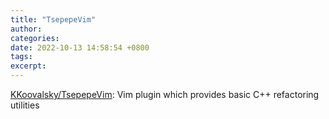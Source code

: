 ```yaml
---
title: "TsepepeVim"
author: 
categories: 
date: 2022-10-13 14:58:54 +0800
tags: 
excerpt: 
---
```





[KKoovalsky/TsepepeVim](https://github.com/KKoovalsky/TsepepeVim): Vim plugin which provides basic C++ refactoring utilities










